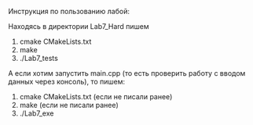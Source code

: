 Инструкция по пользованию лабой: 

Находясь в директории Lab7_Hard пишем
1. cmake СMakeLists.txt
2. make
3. ./Lab7_tests

А если хотим запустить main.cpp (то есть проверить работу с вводом данных через консоль), то пишем:
1. cmake СMakeLists.txt (если не писали ранее)
2. make (если не писали ранее)
3. ./Lab7_exe
